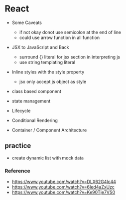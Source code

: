 # React

- Some Caveats
  - if not okay donot use semicolon at the end of line
  - could use arrow function in all function
- JSX to JavaScript and Back
  - surround {} literal for jsx section in interpreting js
  - use string templating literal
- Inline styles with the style property

  - jsx only accept js object as style

- class based component
- state management
- Lifecycle
- Conditional Rendering
- Container / Component Architecture

## practice

- create dynamic list with mock data

### Reference

- https://www.youtube.com/watch?v=DLX62G4lc44
- https://www.youtube.com/watch?v=6Ied4aZxUzc
- https://www.youtube.com/watch?v=Ke90Tje7VS0
